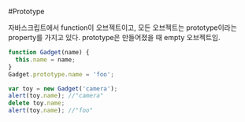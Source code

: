 #Prototype

자바스크립트에서 function이 오브젝트이고, 모든 오브젝트는 prototype이라는 property를 가지고 있다.
prototype은 만들어졌을 때 empty 오브젝트임.

```javascript
function Gadget(name) {
  this.name = name;
}
Gadget.prototype.name = 'foo';

var toy = new Gadget('camera');
alert(toy.name); //"camera"
delete toy.name;
alert(toy.name); //"foo"
```
